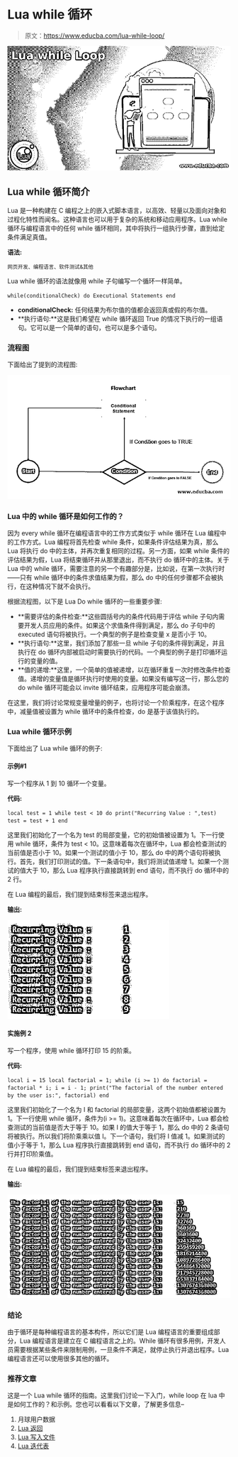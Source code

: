 # Lua while 循环

> 原文：<https://www.educba.com/lua-while-loop/>

![Lua while Loop](img/8a81de73d7a374445a9ce4903280d9f1.png)



## Lua while 循环简介

Lua 是一种构建在 C 编程之上的嵌入式脚本语言，以高效、轻量以及面向对象和过程化特性而闻名。这种语言也可以用于复杂的系统和移动应用程序。Lua while 循环与编程语言中的任何 while 循环相同，其中将执行一组执行步骤，直到给定条件满足真值。

**语法:**

<small>网页开发、编程语言、软件测试&其他</small>

Lua while 循环的语法就像用 while 子句编写一个循环一样简单。

`while(conditionalCheck)
do
Executional Statements
end`

*   **conditionalCheck:** 任何结果为布尔值的值都会返回真或假的布尔值。
*   **执行语句:**这是我们希望在 while 循环返回 True 的情况下执行的一组语句。它可以是一个简单的语句，也可以是多个语句。

### 流程图

下面给出了提到的流程图:

![flowchart 01](img/79ce449e8aa81e152b09e658150918b8.png)



### Lua 中的 while 循环是如何工作的？

因为 every while 循环在编程语言中的工作方式类似于 while 循环在 Lua 编程中的工作方式。Lua 编程将首先检查 while 条件，如果条件评估结果为真，那么 Lua 将执行 do 中的主体，并再次重复相同的过程。另一方面，如果 while 条件的评估结果为假，Lua 将结束循环并从那里退出，而不执行 do 循环中的主体。关于 Lua 中的 while 循环，需要注意的另一个有趣部分是，比如说，在第一次执行时——只有 while 循环中的条件求值结果为假，那么 do 中的任何步骤都不会被执行，在这种情况下就不会执行。

根据流程图，以下是 Lua Do while 循环的一些重要步骤:

*   **需要评估的条件检查:**这些圆括号内的条件代码用于评估 while 子句内需要开发人员应用的条件。如果这个求值条件得到满足，那么 do 子句中的 executed 语句将被执行。一个典型的例子是检查变量 x 是否小于 10。
*   **执行语句:**这里，我们添加了那些一旦 while 子句的条件得到满足，并且执行在 do 循环内部被启动时需要执行的代码。一个典型的例子是打印循环运行的变量的值。
*   **值的递增:**这里，一个简单的值被递增，以在循环重复一次时修改条件检查值。递增的变量值是循环执行时使用的变量。如果没有编写这一行，那么您的 do while 循环可能会以 invite 循环结束，应用程序可能会崩溃。

在这里，我们将讨论常规变量增量的例子，也将讨论一个阶乘程序，在这个程序中，减量值被设置为 while 循环中的条件检查，do 是基于该值执行的。

### Lua while 循环示例

下面给出了 Lua while 循环的例子:

#### 示例#1

写一个程序从 1 到 10 循环一个变量。

**代码:**

`local test = 1
while test < 10 do
print("Recurring Value : ",test)
test = test + 1
end`

这里我们初始化了一个名为 test 的局部变量，它的初始值被设置为 1。下一行使用 while 循环，条件为 test < 10。这意味着每次在循环中，Lua 都会检查测试的当前值是否小于 10。如果一个测试的值小于 10，那么 do 中的两个语句将被执行。首先，我们打印测试的值。下一条语句中，我们将测试值递增 1。如果一个测试的值大于 10，那么 Lua 程序执行直接跳转到 end 语句，而不执行 do 循环中的 2 行。

在 Lua 编程的最后，我们提到结束标签来退出程序。

**输出:**

![Lua while Loop 1](img/a9b71e9d6a93dc5c858b509fa2c99994.png)



#### 实施例 2

写一个程序，使用 while 循环打印 15 的阶乘。

**代码:**

`local i = 15
local factorial = 1;
while (i >= 1)
do
factorial = factorial * i;
i = i - 1;
print("The factorial of the number entered by the user is:", factorial)
end`

这里我们初始化了一个名为 I 和 factorial 的局部变量，这两个初始值都被设置为 1。下一行使用 while 循环，条件为(i >= 1)。这意味着每次在循环中，Lua 都会检查测试的当前值是否大于等于 10。如果 I 的值大于等于 1，那么 do 中的 2 条语句将被执行。所以我们将阶乘乘以值 I。下一个语句，我们将 I 值减 1。如果测试的值小于等于 1，那么 Lua 程序执行直接跳转到 end 语句，而不执行 do 循环中的 2 行并打印阶乘值。

在 Lua 编程的最后，我们提到结束标签来退出程序。

**输出:**

![Lua while Loop 2](img/aeed46d50e73f22de859df3a645da4a3.png)



### 结论

由于循环是每种编程语言的基本构件，所以它们是 Lua 编程语言的重要组成部分，Lua 编程语言是建立在 C 编程语言之上的。While 循环有很多用例，开发人员需要根据某些条件来限制用例，一旦条件不满足，就停止执行并退出程序。Lua 编程语言还可以使用很多其他的循环。

### 推荐文章

这是一个 Lua while 循环的指南。这里我们讨论一下入门，while loop 在 lua 中是如何工作的？和示例。您也可以看看以下文章，了解更多信息–

1.  月球用户数据
2.  [Lua 返回](https://www.educba.com/lua-return/)
3.  [Lua 写入文件](https://www.educba.com/lua-write-to-file/)
4.  [Lua 迭代表](https://www.educba.com/lua-iterate-table/)






